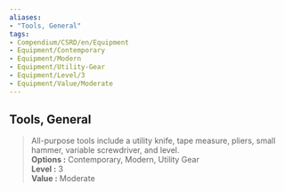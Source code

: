 ```yaml
---
aliases:
- "Tools, General"
tags:
- Compendium/CSRD/en/Equipment
- Equipment/Contemporary
- Equipment/Modern
- Equipment/Utility-Gear
- Equipment/Level/3
- Equipment/Value/Moderate
---
```


  
## Tools, General  
  
>All-purpose tools include a utility knife, tape measure, pliers, small hammer, variable screwdriver, and level.  
> **Options :** Contemporary, Modern, Utility Gear  
> **Level :** 3  
> **Value :** Moderate